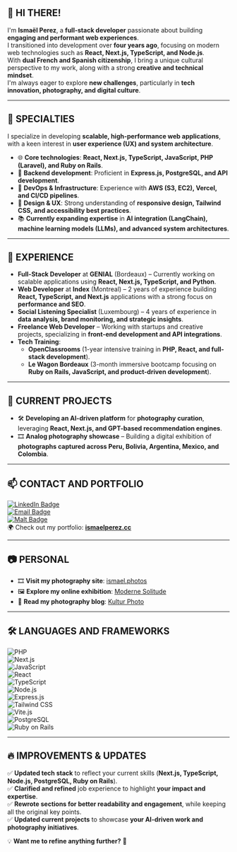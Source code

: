 ## 👋 HI THERE!

I'm **Ismaël Perez**, a **full-stack developer** passionate about building **engaging and performant web experiences**.  
I transitioned into development over **four years ago**, focusing on modern web technologies such as **React, Next.js, TypeScript, and Node.js**.  
With **dual French and Spanish citizenship**, I bring a unique cultural perspective to my work, along with a strong **creative and technical mindset**.  
I'm always eager to explore **new challenges**, particularly in **tech innovation, photography, and digital culture**.  

---

## 🔭 **SPECIALTIES**  

I specialize in developing **scalable, high-performance web applications**, with a keen interest in **user experience (UX) and system architecture**.  

- 🌐 **Core technologies**: **React, Next.js, TypeScript, JavaScript, PHP (Laravel), and Ruby on Rails**.  
- 🔧 **Backend development**: Proficient in **Express.js, PostgreSQL, and API development**.  
- 🚀 **DevOps & Infrastructure**: Experience with **AWS (S3, EC2), Vercel, and CI/CD pipelines**.  
- 🎨 **Design & UX**: Strong understanding of **responsive design, Tailwind CSS, and accessibility best practices**.  
- 📚 **Currently expanding expertise** in **AI integration (LangChain), machine learning models (LLMs), and advanced system architectures**.  

---

## 💼 **EXPERIENCE**  

- **Full-Stack Developer** at **GENIAL** (Bordeaux) – Currently working on scalable applications using **React, Next.js, TypeScript, and Python**.  
- **Web Developer** at **Index** (Montreal) – 2 years of experience building **React, TypeScript, and Next.js** applications with a strong focus on **performance and SEO**.  
- **Social Listening Specialist** (Luxembourg) – 4 years of experience in **data analysis, brand monitoring, and strategic insights**.  
- **Freelance Web Developer** – Working with startups and creative projects, specializing in **front-end development and API integrations**.  
- **Tech Training**:  
  - **OpenClassrooms** (1-year intensive training in **PHP, React, and full-stack development**).  
  - **Le Wagon Bordeaux** (3-month immersive bootcamp focusing on **Ruby on Rails, JavaScript, and product-driven development**).  

---

## 🌟 **CURRENT PROJECTS**  

- 🛠 **Developing an AI-driven platform** for **photography curation**, leveraging **React, Next.js, and GPT-based recommendation engines**.  
- 🎞 **Analog photography showcase** – Building a digital exhibition of **photographs captured across Peru, Bolivia, Argentina, Mexico, and Colombia**.  

---

## 📫 **CONTACT AND PORTFOLIO**  

[![LinkedIn Badge](https://img.shields.io/badge/-LinkedIn-0077B5?style=flat&logo=LinkedIn&logoColor=white)](https://www.linkedin.com/in/ismael-jhri/)  
[![Email Badge](https://img.shields.io/badge/-Email-D14836?style=flat&logo=gmail&logoColor=white)](mailto:ismael.jouhari@gmail.com)  
[![Malt Badge](https://img.shields.io/badge/-Malt-F7DF1E?style=flat&logo=malt&logoColor=white)](https://www.malt.fr/profile/ismaeljouhariperez)  
🌍 Check out my portfolio: **[ismaelperez.cc](https://ismaelperez.cc)**  

---

## 📷 **PERSONAL**  

- 🎞 **Visit my photography site**: [ismael.photos](https://ismael.photos)  
- 🖼 **Explore my online exhibition**: [Moderne Solitude](https://mdoernesolitude.fr)  
- 📖 **Read my photography blog**: [Kultur Photo](https://kulturphoto.club)  

---

## 🛠️ **LANGUAGES AND FRAMEWORKS**  

![PHP](https://img.shields.io/badge/-PHP-777BB4?style=flat&logo=php&logoColor=white)  
![Next.js](https://img.shields.io/badge/-Next.js-000000?style=flat&logo=next.js&logoColor=white)  
![JavaScript](https://img.shields.io/badge/-JavaScript-F7DF1E?style=flat&logo=javascript&logoColor=black)  
![React](https://img.shields.io/badge/-React-61DAFB?style=flat&logo=react&logoColor=black)  
![TypeScript](https://img.shields.io/badge/-TypeScript-3178C6?style=flat&logo=typescript&logoColor=white)  
![Node.js](https://img.shields.io/badge/-Node.js-339933?style=flat&logo=node.js&logoColor=white)  
![Express.js](https://img.shields.io/badge/-Express.js-000000?style=flat&logo=express&logoColor=white)  
![Tailwind CSS](https://img.shields.io/badge/-Tailwind_CSS-38B2AC?style=flat&logo=tailwind-css&logoColor=white)  
![Vite.js](https://img.shields.io/badge/-Vite.js-646cff?style=flat&logo=vite&logoColor=white)  
![PostgreSQL](https://img.shields.io/badge/-PostgreSQL-336791?style=flat&logo=postgresql&logoColor=white)  
![Ruby on Rails](https://img.shields.io/badge/-Ruby_on_Rails-CC0000?style=flat&logo=ruby-on-rails&logoColor=white)  

---

## 🔥 **IMPROVEMENTS & UPDATES**  

✅ **Updated tech stack** to reflect your current skills (**Next.js, TypeScript, Node.js, PostgreSQL, Ruby on Rails**).  
✅ **Clarified and refined** job experience to highlight **your impact and expertise**.  
✅ **Rewrote sections for better readability and engagement**, while keeping all the original key points.  
✅ **Updated current projects** to showcase **your AI-driven work and photography initiatives**.  

💡 **Want me to refine anything further?** 🚀
